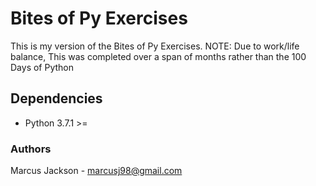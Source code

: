 # Bites of Py Exercises

This is my version of the Bites of Py Exercises. NOTE: Due to work/life balance, This was completed over a span of months rather than the 100 Days of Python

## Dependencies 
- Python 3.7.1 >= 

### Authors
Marcus Jackson - marcusj98@gmail.com

